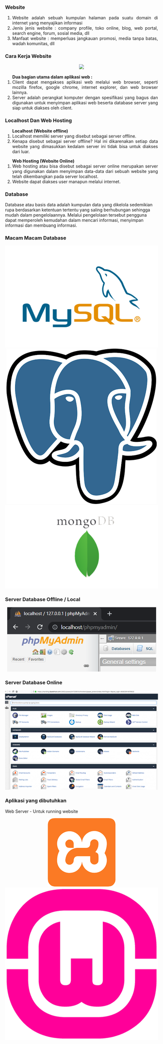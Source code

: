 ### Website
<ol align="justify">
<li>Website adalah sebuah kumpulan halaman pada suatu domain di internet yang menyajikan informasi</li>
<li>Jenis jenis website : company profile, toko online, blog, web portal, search engine, forum, sosial media, dll</li>
<li>Manfaat website : memperluas jangkauan promosi, media tanpa batas, wadah komunitas, dll</li>
</ol>

### Cara Kerja Website
<p align="center"><img src="https://github.com/yenysyafitry/MateriBelajarEduwork/issues/1#issue-1066117518">
</p>

<ol align="justify"><b>Dua bagian utama dalam aplikasi web :</b>
<li>Client dapat mengakses aplikasi web melalui web browser, seperti mozilla firefox, google chrome, internet explorer, dan web browser lainnya.</li>
<li>Server adalah perangkat komputer dengan spesifikasi yang bagus dan digunakan untuk menyimpan aplikasi web beserta database server yang siap untuk diakses oleh client.
</li></ol>

### Localhost Dan Web Hosting
<ol align="justify"><b>Localhost (Website offline)</b>
  <li>Localhost memiliki server yang disebut sebagai server offline. </li>
<li>Kenapa disebut sebagai server offline? Hal ini dikarenakan setiap data website yang dimasukkan kedalam server ini tidak bisa untuk diakses dari luar. </li></ol>
<ol align="justify"><b>Web Hosting (Website Online)</b>
<li>Web hosting atau bisa disebut sebagai server online merupakan server yang digunakan dalam menyimpan data-data dari sebuah website yang telah dikembangkan pada server localhost.</li>
<li>Website dapat diakses user manapun melalui internet.</li></ol>

### Database
Database atau basis data adalah kumpulan data yang dikelola sedemikian rupa berdasarkan ketentuan tertentu yang saling berhubungan sehingga mudah dalam pengelolaannya. Melalui pengelolaan tersebut pengguna dapat memperoleh kemudahan dalam mencari informasi, menyimpan informasi dan membuang informasi.</br>

### Macam Macam Database

<p align="center"><img src="https://github.com/yenysyafitry/MateriBelajarEduwork/blob/main/2.png">
  <img src="https://github.com/yenysyafitry/MateriBelajarEduwork/blob/main/3.png">
  <img src="https://github.com/yenysyafitry/MateriBelajarEduwork/blob/main/4.png">
</p>

### Server Database Offline / Local
<p align="center"><img src="https://github.com/yenysyafitry/MateriBelajarEduwork/blob/main/5.png"></p>

### Server Database Online
<p align="center"><img src="https://github.com/yenysyafitry/MateriBelajarEduwork/blob/main/6.png"></p>

### Aplikasi yang dibutuhkan
Web Server - Untuk running website	
<p align="center"><img src="https://github.com/yenysyafitry/MateriBelajarEduwork/blob/main/7.png">
  <img src="https://github.com/yenysyafitry/MateriBelajarEduwork/blob/main/8.png">
</p>
